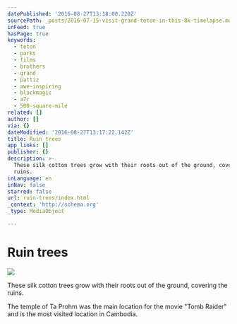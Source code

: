 ```yaml
---
datePublished: '2016-08-27T13:18:00.220Z'
sourcePath: _posts/2016-07-15-visit-grand-teton-in-this-8k-timelapse.md
inFeed: true
hasPage: true
keywords:
  - teton
  - parks
  - films
  - brothers
  - grand
  - pattiz
  - awe-inspiring
  - blackmagic
  - a7r
  - 500-square-mile
related: []
author: []
via: {}
dateModified: '2016-08-27T13:17:22.142Z'
title: Ruin trees
app_links: []
publisher: {}
description: >-
  These silk cotton trees grow with their roots out of the ground, covering the
  ruins.
inLanguage: en
inNav: false
starred: false
url: ruin-trees/index.html
_context: 'http://schema.org'
_type: MediaObject

---
```

# Ruin trees
![](https://the-grid-user-content.s3-us-west-2.amazonaws.com/d4f69639-5c01-4aa1-9548-2ef317e505ff.jpg)

These silk cotton trees grow with their roots out of the ground, covering the ruins.

The temple of Ta Prohm was the main location for the movie "Tomb Raider" and is the most visited location in Cambodia.